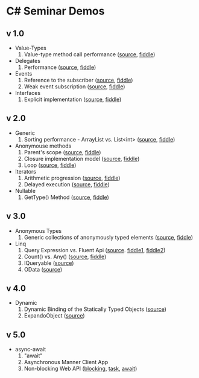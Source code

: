 C# Seminar Demos
================

## v 1.0 ##
* Value-Types
  1. Value-type method call performance ([source](https://github.com/gyuwon/csharp-seminar-demos/blob/master/ValueType/Performance/Program.cs), [fiddle](http://dotnetfiddle.net/bk0Zq2))
* Delegates
  1. Performance ([source](https://github.com/gyuwon/csharp-seminar-demos/blob/master/MethodCall/MethodCall/Program.cs), [fiddle](http://dotnetfiddle.net/FlOcgw))
* Events
  1. Reference to the subscriber ([source](https://github.com/gyuwon/csharp-seminar-demos/blob/master/Events/ReferenceToSubscriber/Program.cs), [fiddle](http://dotnetfiddle.net/geOyPh))
  2. Weak event subscription ([source](https://github.com/gyuwon/csharp-seminar-demos/blob/master/Events/WeakSubscription/Program.cs), [fiddle](http://dotnetfiddle.net/hIBscu))
* Interfaces
  1. Explicit implementation ([source](https://github.com/gyuwon/csharp-seminar-demos/blob/master/Interfaces/Explicit/Program.cs), [fiddle](http://dotnetfiddle.net/DViv91))

## v 2.0 ##
* Generic
  1. Sorting performance - ArrayList vs. List&lt;int&gt; ([source](https://github.com/gyuwon/csharp-seminar-demos/blob/master/Generic/Sorting/Program.cs), [fiddle](http://dotnetfiddle.net/DhyJvj))
* Anonymouse methods
  1. Parent's scope ([source](https://github.com/gyuwon/csharp-seminar-demos/blob/master/AnonymousMethods/ParentScope/Program.cs), [fiddle](http://dotnetfiddle.net/tKpcI1))
  2. Closure implementation model ([source](https://github.com/gyuwon/csharp-seminar-demos/blob/master/AnonymousMethods/ClosureImplementationModel/Program.cs), [fiddle](http://dotnetfiddle.net/6vMeO0))
  3. Loop ([source](https://github.com/gyuwon/csharp-seminar-demos/blob/master/AnonymousMethods/Iteration/Program.cs), [fiddle](http://dotnetfiddle.net/cHrlBj))
* Iterators
  1. Arithmetic progression ([source](https://github.com/gyuwon/csharp-seminar-demos/blob/master/Iterators/Progression/Program.cs), [fiddle](http://dotnetfiddle.net/FbUOAo))
  2. Delayed execution ([source](https://github.com/gyuwon/csharp-seminar-demos/blob/master/Iterators/DelayedExecution/Program.cs), [fiddle](http://dotnetfiddle.net/Tr5TwA))
* Nullable
  1. GetType() Method ([source](https://github.com/gyuwon/csharp-seminar-demos/blob/master/Nullable/GetType/Program.cs), [fiddle](http://dotnetfiddle.net/nzZUXe))

## v 3.0 ##
* Anonymous Types
  1. Generic collections of anonymously typed elements ([source](https://github.com/gyuwon/csharp-seminar-demos/blob/master/AnonymousTypes/GenericCollections/Program.cs), [fiddle](http://dotnetfiddle.net/gGA925))
* Linq
  1. Query Expression vs. Fluent Api ([source](https://github.com/gyuwon/csharp-seminar-demos/blob/master/Linq/FluentApiVsQueryExpression/Program.cs). [fiddle1](http://dotnetfiddle.net/L3SuRv), [fiddle2](http://dotnetfiddle.net/Am5ese))
  2. Count() vs. Any() ([source](https://github.com/gyuwon/csharp-seminar-demos/blob/master/Linq/CountVsAny/Program.cs), [fiddle](http://dotnetfiddle.net/VcxB9z))
  3. IQueryable ([source](https://github.com/gyuwon/csharp-seminar-demos/tree/queryable/Linq/ContactsManager))
  4. OData ([source](https://github.com/gyuwon/csharp-seminar-demos/blob/odata/Linq/ContactsManager/Controllers/ContactsController.cs))

## v 4.0 ##
* Dynamic
  1. Dynamic Binding of the Statically Typed Objects ([source](https://github.com/gyuwon/csharp-seminar-demos/blob/master/Dynamic/StaticallyTypedObject/Program.cs))
  2. ExpandoObject ([source](https://github.com/gyuwon/csharp-seminar-demos/blob/master/Dynamic/ExpandoObjectClass/Program.cs))

## v 5.0 ##
* async-await
  1. "await"
  2. Asynchronous Manner Client App
  3. Non-blocking Web API ([blocking](https://github.com/gyuwon/csharp-seminar-demos/blob/blocking-api/AsyncAwait/ContactsManager/Controllers/ContactsController.cs), [task](https://github.com/gyuwon/csharp-seminar-demos/blob/non-blocking-api-task/AsyncAwait/ContactsManager/Controllers/ContactsController.cs), [await](https://github.com/gyuwon/csharp-seminar-demos/blob/non-blocking-api-await/AsyncAwait/ContactsManager/Controllers/ContactsController.cs))
